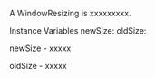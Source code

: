 A WindowResizing is xxxxxxxxx.Instance Variables	newSize:		<Object>	oldSize:		<Object>newSize	- xxxxxoldSize	- xxxxx